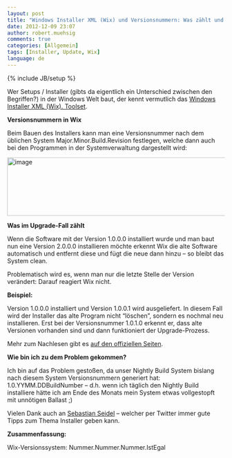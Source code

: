 ```yaml
---
layout: post
title: "Windows Installer XML (Wix) und Versionsnummern: Was zählt und was nicht."
date: 2012-12-09 23:07
author: robert.muehsig
comments: true
categories: [Allgemein]
tags: [Installer, Update, Wix]
language: de
---
```

{% include JB/setup %}
<p>Wer Setups / Installer (gibts da eigentlich ein Unterschied zwischen den Begriffen?) in der Windows Welt baut, der kennt vermutlich das <a href="http://wix.sourceforge.net">Windows Installer XML (Wix). Toolset</a>.</p> <p><strong>Versionsnummern in Wix</strong></p> <p>Beim Bauen des Installers kann man eine Versionsnummer nach dem üblichen System Major.Minor.Build.Revision festlegen, welche dann auch bei den Programmen in der Systemverwaltung dargestellt wird:</p> <p><a href="{{BASE_PATH}}/assets/wp-images-de/image1678.png"><img title="image" style="border-top: 0px; border-right: 0px; border-bottom: 0px; border-left: 0px; display: inline" border="0" alt="image" src="{{BASE_PATH}}/assets/wp-images-de/image_thumb836.png" width="534" height="135"></a> </p> <p><strong>Was im Upgrade-Fall zählt</strong></p> <p>Wenn die Software mit der Version 1.0.0.0 installiert wurde und man baut nun eine Version 2.0.0.0 installieren möchte erkennt Wix die alte Software automatisch und entfernt diese und fügt die neue dann hinzu – so bleibt das System clean.</p> <p>Problematisch wird es, wenn man nur die letzte Stelle der Version verändert: Darauf reagiert Wix nicht.</p> <p><strong>Beispiel:</strong></p> <p>Version 1.0.0.0 installiert und Version 1.0.0.1 wird ausgeliefert. In diesem Fall wird der Installer das alte Program nicht “löschen”, sondern es nochmal neu installieren. Erst bei der Versionsnummer 1.0.1.0 erkennt er, dass alte Versionen vorhanden sind und dann funktioniert der Upgrade-Prozess.</p> <p>Mehr zum Nachlesen gibt es <a href="http://wix.sourceforge.net/manual-wix3/major_upgrade.htm">auf den offiziellen Seiten</a>. </p> <p><strong>Wie bin ich zu dem Problem gekommen?</strong></p> <p>Ich bin auf das Problem gestoßen, da unser Nightly Build System bislang nach diesem System Versionsnummern generiert hat: 1.0.YYMM.DDBuildNumber – d.h. wenn ich täglich den Nightly Build installiere hätte ich am Ende des Monats mein System etwas vollgestopft mit unnötigen Ballast ;)</p> <p>Vielen Dank auch an <a href="https://twitter.com/Cayas_Software">Sebastian Seidel</a> – welcher per Twitter immer gute Tipps zum Thema Installer geben kann.</p> <p><strong>Zusammenfassung:</strong></p> <p>Wix-Versionssystem: Nummer.Nummer.Nummer.IstEgal</p>
